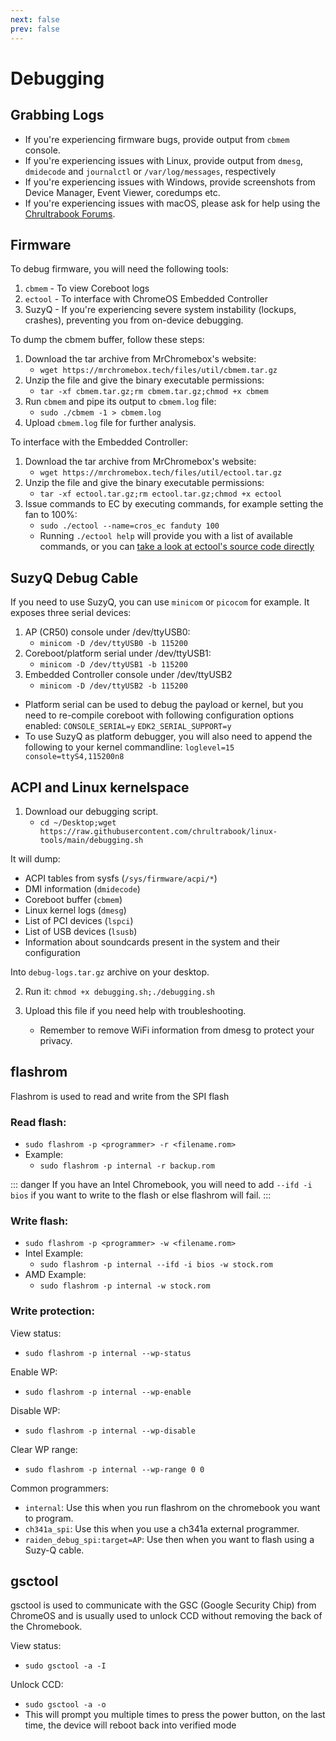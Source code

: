 ```yaml
---
next: false
prev: false
---
```

# Debugging

## Grabbing Logs

* If you're experiencing firmware bugs, provide output from `cbmem` console.
* If you're experiencing issues with Linux, provide output from `dmesg`, `dmidecode` and `journalctl` or `/var/log/messages`, respectively
* If you're experiencing issues with Windows, provide screenshots from Device Manager, Event Viewer, coredumps etc.
* If you're experiencing issues with macOS, please ask for help using the [Chrultrabook Forums](https://forum.chrultrabook.com/). 

## Firmware

To debug firmware, you will need the following tools:

1. `cbmem` - To view Coreboot logs
2. `ectool` - To interface with ChromeOS Embedded Controller
3. SuzyQ - If you're experiencing severe system instability (lockups, crashes), preventing you from on-device debugging.

To dump the cbmem buffer, follow these steps:
1. Download the tar archive from MrChromebox's website:
   - `wget https://mrchromebox.tech/files/util/cbmem.tar.gz`
2. Unzip the file and give the binary executable permissions:
   - `tar -xf cbmem.tar.gz;rm cbmem.tar.gz;chmod +x cbmem`
3. Run `cbmem` and pipe its output to `cbmem.log` file:
   - `sudo ./cbmem -1 > cbmem.log`
4. Upload `cbmem.log` file for further analysis.

To interface with the Embedded Controller:
1. Download the tar archive from MrChromebox's website:
   - `wget https://mrchromebox.tech/files/util/ectool.tar.gz`
2. Unzip the file and give the binary executable permissions:
   - `tar -xf ectool.tar.gz;rm ectool.tar.gz;chmod +x ectool`
3. Issue commands to EC by executing commands, for example setting the fan to 100%:
   - `sudo ./ectool --name=cros_ec fanduty 100`
   - Running `./ectool help` will provide you with a list of available commands, or you can [take a look at ectool's source code directly](https://chromium.googlesource.com/chromiumos/platform/ec/+/master/util/ectool.c#63)

## SuzyQ Debug Cable

If you need to use SuzyQ, you can use `minicom` or `picocom` for example. It exposes three serial devices:
1. AP (CR50) console under /dev/ttyUSB0:
   * `minicom -D /dev/ttyUSB0 -b 115200`
2. Coreboot/platform serial under /dev/ttyUSB1:
   * `minicom -D /dev/ttyUSB1 -b 115200`
3. Embedded Controller console under /dev/ttyUSB2
   * `minicom -D /dev/ttyUSB2 -b 115200`

* Platform serial can be used to debug the payload or kernel, but you need to re-compile coreboot with following configuration options enabled:
`CONSOLE_SERIAL=y`
`EDK2_SERIAL_SUPPORT=y`
* To use SuzyQ as platform debugger, you will also need to append the following to your kernel commandline:
`loglevel=15 console=ttyS4,115200n8`

## ACPI and Linux kernelspace

1. Download our debugging script.
   * `cd ~/Desktop;wget https://raw.githubusercontent.com/chrultrabook/linux-tools/main/debugging.sh`

It will dump:
  * ACPI tables from sysfs (`/sys/firmware/acpi/*`)
  * DMI information (`dmidecode`)
  * Coreboot buffer (`cbmem`)
  * Linux kernel logs (`dmesg`)
  * List of PCI devices (`lspci`)
  * List of USB devices (`lsusb`)
  * Information about soundcards present in the system and their configuration

  Into `debug-logs.tar.gz` archive on your desktop.

2. Run it: `chmod +x debugging.sh;./debugging.sh`

3. Upload this file if you need help with troubleshooting.
   * Remember to remove WiFi information from dmesg to protect your privacy.

## flashrom

Flashrom is used to read and write from the SPI flash

### Read flash:
* `sudo flashrom -p <programmer> -r <filename.rom>`
* Example:
  * `sudo flashrom -p internal -r backup.rom`

::: danger
If you have an Intel Chromebook, you will need to add `--ifd -i bios` if you want to write to the flash or else flashrom will fail.
:::

### Write flash:
* `sudo flashrom -p <programmer> -w <filename.rom>`
* Intel Example:
  * `sudo flashrom -p internal --ifd -i bios -w stock.rom`
* AMD Example:
  * `sudo flashrom -p internal -w stock.rom`

### Write protection:

View status:
* `sudo flashrom -p internal --wp-status`
 
Enable WP:
* `sudo flashrom -p internal --wp-enable`
  
Disable WP:
* `sudo flashrom -p internal --wp-disable`
  
Clear WP range:
* `sudo flashrom -p internal --wp-range 0 0`

Common programmers:
* `internal`: Use this when you run flashrom on the chromebook you want to program.
* `ch341a_spi`: Use this when you use a ch341a external programmer.
* `raiden_debug_spi:target=AP`: Use then when you want to flash using a Suzy-Q cable.

## gsctool

gsctool is used to communicate with the GSC (Google Security Chip) from ChromeOS and is usually used to unlock CCD without removing the back of the Chromebook.

View status:
* `sudo gsctool -a -I`

Unlock CCD:
* `sudo gsctool -a -o`
* This will prompt you multiple times to press the power button, on the last time, the device will reboot back into verified mode
